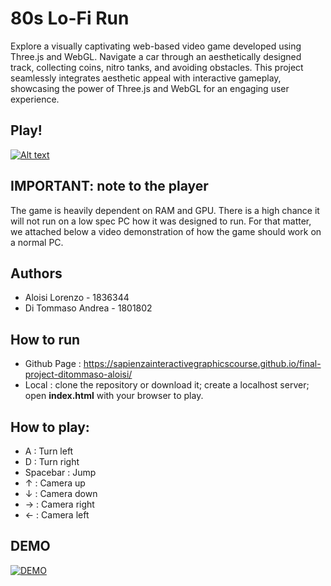 # 80s Lo-Fi Run
Explore a visually captivating web-based video game developed using Three.js and WebGL. Navigate a car through an aesthetically designed track, collecting coins, nitro tanks, and avoiding obstacles. This project seamlessly integrates aesthetic appeal with interactive gameplay, showcasing the power of Three.js and WebGL for an engaging user experience.

## Play!
[![Alt text](images/raedme-index.png)](https://sapienzainteractivegraphicscourse.github.io/final-project-ditommaso-aloisi/)

## IMPORTANT: note to the player
The game is heavily dependent on RAM and GPU. There is a high chance it will not run on a low spec PC how it was designed to run. For that matter, we attached below a video demonstration of how the game should work on a normal PC.

## Authors
* Aloisi Lorenzo - 1836344
* Di Tommaso Andrea - 1801802

## How to run
* Github Page : https://sapienzainteractivegraphicscourse.github.io/final-project-ditommaso-aloisi/
* Local : clone the repository or download it; create a localhost server; open **index.html** with your browser to play.

## How to play:
* A : Turn left
* D : Turn right
* Spacebar : Jump
* ↑ : Camera up
* ↓ : Camera down
* → : Camera right
* ← : Camera left

## DEMO
[![DEMO](images/youtube-preview.png)](http://www.youtube.com/watch?v=pU5e7QF5SnI "Interactive Graphics Final Project - DEMO")


